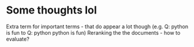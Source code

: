 # Some thoughts lol

Extra term for important terms - that do appear a lot though (e.g. Q: python is fun to Q: python python is fun)
Reranking the the documents - how to evaluate?
